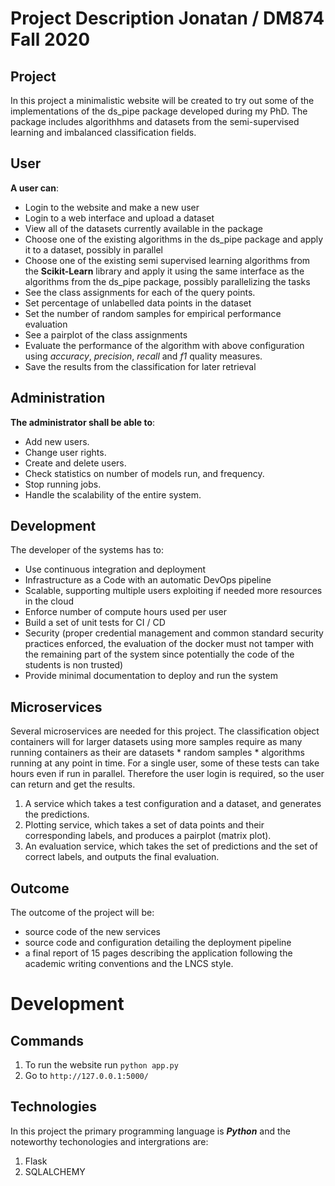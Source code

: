 # Project Description Jonatan / DM874 Fall 2020

## Project
In this project a minimalistic website will be created to try out some of the implementations of the ds_pipe package developed during my PhD. The package includes algorithhms and datasets from the semi-supervised learning and imbalanced classification fields. 

## User 
**A user can**:
* Login to the website and make a new user 
* Login to a web interface and upload a dataset
* View all of the datasets currently available in the package
* Choose one of the existing algorithms in the ds_pipe package and apply it to a dataset, possibly in parallel
* Choose one of the existing semi supervised learning algorithms from the **Scikit-Learn** library and apply it using the same interface as the algorithms from the ds_pipe package, possibly parallelizing the tasks
* See the class assignments for each of the query points. 
* Set percentage of unlabelled data points in the dataset
* Set the number of random samples for empirical performance evaluation
* See a pairplot of the class assignments
* Evaluate the performance of the algorithm with above configuration using *accuracy*, *precision*, *recall* and *f1* quality measures. 
* Save the results from the classification for later retrieval

## Administration 
**The administrator shall be able to**: 
* Add new users. 
* Change user rights. 
* Create and delete users. 
* Check statistics on number of models run, and frequency. 
* Stop running jobs. 
* Handle the scalability of the entire system.


## Development 
The developer of the systems has to:
* Use continuous integration and deployment
* Infrastructure as a Code with an automatic DevOps pipeline
* Scalable, supporting multiple users exploiting if needed more resources in the cloud
* Enforce number of compute hours used per user
* Build a set of unit tests for CI / CD
* Security (proper credential management and common standard security practices enforced, the evaluation of the docker must not tamper with the remaining part of the system since potentially the code of the students is non trusted)
* Provide minimal documentation to deploy and run the system

## Microservices 
Several microservices are needed for this project. The classification object containers will for larger datasets using more samples require as many running containers as their are datasets * random samples * algorithms running at any point in time. For a single user, some of these tests can take hours even if run in parallel. Therefore the user login is required, so the user can return and get the results.

1. A service which takes a test configuration and a dataset, and generates the predictions.
2. Plotting service, which takes a set of data points and their corresponding labels, and produces a pairplot (matrix plot). 
3. An evaluation service, which takes the set of predictions and the set of correct labels, and outputs the final evaluation. 

## Outcome

The outcome of the project will be:
* source code of the new services
* source code and configuration detailing the deployment pipeline
* a final report of 15 pages describing the application following the academic
  writing conventions and the LNCS style.
  
 
# Development 
## Commands 
1. To run the website run ```python app.py``` 
2. Go to ```http://127.0.0.1:5000/```

## Technologies 
In this project the primary programming language is ***Python*** and the noteworthy techonologies
and intergrations are: 
1. Flask 
2. SQLALCHEMY 

